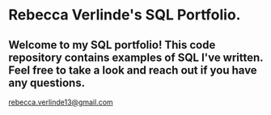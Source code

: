 # Rebecca Verlinde's SQL Portfolio.

## Welcome to my SQL portfolio! This code repository contains examples of SQL I've written. Feel free to take a look and reach out if you have any questions.
rebecca.verlinde13@gmail.com
